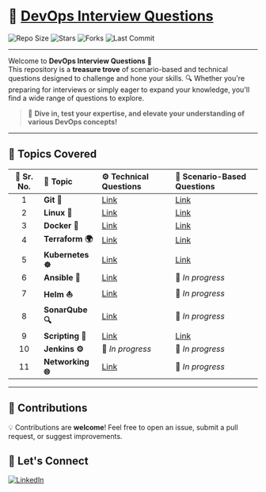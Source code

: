 # 🚀 [DevOps Interview Questions](https://github.com/pranav278/DevOps_Interview_Questions/edit/main/README.md)

![Repo Size](https://img.shields.io/github/repo-size/pranav278/DevOps_Interview_Questions?style=for-the-badge)
![Stars](https://img.shields.io/github/stars/pranav278/DevOps_Interview_Questions?style=for-the-badge)
![Forks](https://img.shields.io/github/forks/pranav278/DevOps_Interview_Questions?style=for-the-badge)
![Last Commit](https://img.shields.io/github/last-commit/pranav278/DevOps_Interview_Questions?style=for-the-badge)

---

Welcome to **DevOps Interview Questions** 🌟  
This repository is a **treasure trove** of scenario-based and technical questions designed to challenge and hone your skills. 🔍 Whether you're preparing for interviews or simply eager to expand your knowledge, you'll find a wide range of questions to explore.

> 🎯 **Dive in, test your expertise, and elevate your understanding of various DevOps concepts!**

---

## 📘 Topics Covered

| 🔢 Sr. No. | 📌 Topic     | ⚙️ Technical Questions | 🎯 Scenario-Based Questions |
|:--------:|:------------|:----------------------|:---------------------------|
| 1 | **Git 🧬** | [Link](https://github.com/pranav278/DevOps_Interview_Questions/blob/main/Technical%20Based%20%20/Git.md) | [Link](https://github.com/pranav278/DevOps_Interview_Questions/blob/main/Scenario%20Based%20/Git.md) |
| 2 | **Linux 🐧** | [Link](https://github.com/YourGitbuddy/DevOps_Interview_Questions/blob/main/Scenario%20Based%20/Linux.md) | [Link](https://github.com/pranav278/DevOps_Senariao_Based_Questions/blob/9bb42acdcc976e6de908e501ad72e6064eb9caaa/Scenario%20Based%20/Linux.md) |
| 3 | **Docker 🐳** | [Link](https://github.com/pranav-infrabuild/DevOps_Interview_Questions/blob/main/Technical%20Based%20%20/Docker.md) | [Link](https://github.com/pranav-infrabuild/DevOps_Interview_Questions/blob/main/Scenario%20Based%20/Docker.md) |
| 4 | **Terraform 🌍** | [Link](https://github.com/pranav278/DevOps_Interview_Questions/blob/main/Technical%20Based%20%20/Terraform.md) | [Link](https://github.com/pranav-infrabuild/DevOps_Interview_Questions/blob/main/Scenario%20Based%20/Terraform.md) |
| 5 | **Kubernetes ☸️** | [Link](https://github.com/pranav278/DevOps_Interview_Questions/blob/main/Technical%20Based%20%20/Kubernates.md) | [Link](https://github.com/YourGitbuddy/DevOps_Interview_Questions/blob/main/Scenario%20Based%20/Kubernetes.md) |
| 6 | **Ansible 🔧** | [Link](https://github.com/pranav278/DevOps_Interview_Questions/blob/main/Technical%20Based%20%20/Ansible.md) | 🚧 *In progress* |
| 7 | **Helm ⛵** | [Link](https://github.com/pranav278/DevOps_Interview_Questions/blob/main/Technical%20Based%20%20/Helm.md) | 🚧 *In progress* |
| 8 | **SonarQube 🔍** | [Link](https://github.com/pranav278/DevOps_Interview_Questions/blob/main/Technical%20Based%20%20/Sonarcube.md) | 🚧 *In progress* |
| 9 | **Scripting 📜** | [Link](https://github.com/pranav-infrabuild/DevOps_Interview_Questions/blob/main/Scenario%20Based%20/Scripting.md) | [Link](https://github.com/pranav-infrabuild/DevOps_Interview_Questions/blob/main/Scenario%20Based%20/Scripting.md) |
| 10 | **Jenkins ⚙️** | 🚧 *In progress* | 🚧 *In progress* |
| 11 | **Networking 🌐** | [Link](https://github.com/pranav-infrabuild/DevOps_Interview_Questions/blob/main/Technical%20Based%20%20/Networking.md) | 🚧 *In progress* |

---

## 📣 Contributions

💡 Contributions are **welcome**! Feel free to open an issue, submit a pull request, or suggest improvements.

## 💬 Let's Connect

[![LinkedIn](https://img.shields.io/badge/LinkedIn-Pranav_Nalawade-blue?style=flat-square&logo=linkedin)](https://www.linkedin.com/in/connect-pranav-nalawade)
